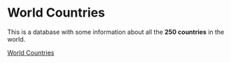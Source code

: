# World Countries 

This is a database with some information about all the **250 countries** in the world.

[World Countries](https://world-countries-database.netlify.app/ "World Countries")




